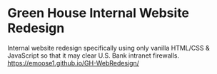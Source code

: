 # Green House Internal Website Redesign
Internal website redesign specifically using only vanilla HTML/CSS & JavaScript so that it may clear U.S. Bank intranet firewalls.
https://emoose1.github.io/GH-WebRedesign/
